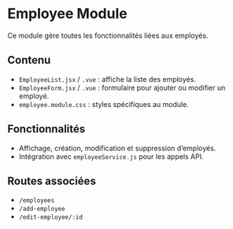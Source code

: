# Employee Module

Ce module gère toutes les fonctionnalités liées aux employés.

## Contenu
- `EmployeeList.jsx` / `.vue` : affiche la liste des employés.
- `EmployeeForm.jsx` / `.vue` : formulaire pour ajouter ou modifier un employé.
- `employee.module.css` : styles spécifiques au module.

## Fonctionnalités
- Affichage, création, modification et suppression d’employés.
- Intégration avec `employeeService.js` pour les appels API.

## Routes associées
- `/employees`
- `/add-employee`
- `/edit-employee/:id`
